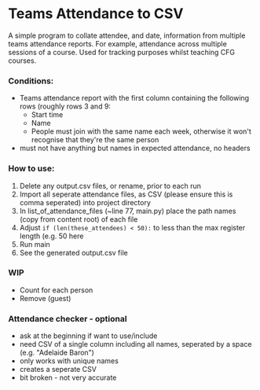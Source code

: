 # Teams Attendance to CSV 

A simple program to collate attendee, and date, information from multiple teams attendance reports. For example, attendance across multiple sessions of a course. Used for tracking purposes whilst teaching CFG courses.

### Conditions: 
- Teams attendance report with the first column containing the following rows (roughly rows 3 and 9: 
  - Start time
  - Name
  - People must join with the same name each week, otherwise it won't recognise that they're the same person 
- must not have anything but names in expected attendance, no headers 

### How to use: 
1. Delete any output.csv files, or rename, prior to each run
2. Import all seperate attendance files, as CSV (please ensure this is comma seperated) into project directory 
3. In list_of_attendance_files (~line 77, main.py) place the path names (copy from content root) of each file
4. Adjust `if (len(these_attendees) < 50):` to less than the max register length (e.g. 50 here 
3. Run main 
4. See the generated output.csv file 


### WIP 
- Count for each person 
- Remove (guest)


### Attendance checker - optional 
- ask at the beginning if want to use/include
- need CSV of a single column including all names, seperated by a space (e.g. "Adelaide Baron")
- only works with unique names 
- creates a seperate CSV
- bit broken - not very accurate 
